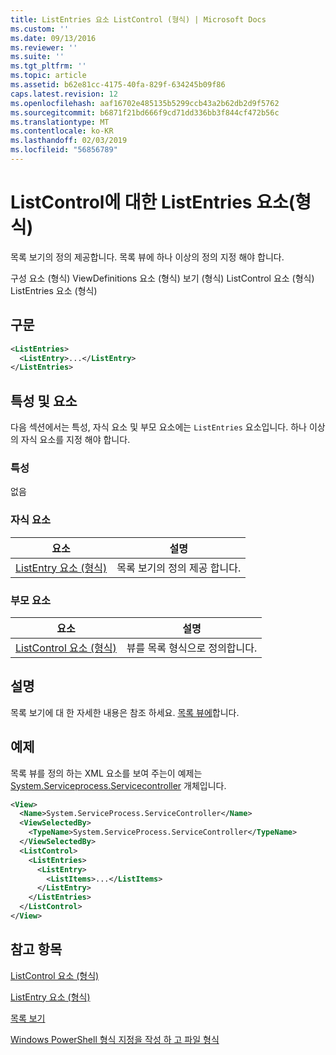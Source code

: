 ```yaml
---
title: ListEntries 요소 ListControl (형식) | Microsoft Docs
ms.custom: ''
ms.date: 09/13/2016
ms.reviewer: ''
ms.suite: ''
ms.tgt_pltfrm: ''
ms.topic: article
ms.assetid: b62e81cc-4175-40fa-829f-634245b09f86
caps.latest.revision: 12
ms.openlocfilehash: aaf16702e485135b5299ccb43a2b62db2d9f5762
ms.sourcegitcommit: b6871f21bd666f9cd71dd336bb3f844cf472b56c
ms.translationtype: MT
ms.contentlocale: ko-KR
ms.lasthandoff: 02/03/2019
ms.locfileid: "56856789"
---
```

# <a name="listentries-element-for-listcontrol-format"></a>ListControl에 대한 ListEntries 요소(형식)

목록 보기의 정의 제공합니다. 목록 뷰에 하나 이상의 정의 지정 해야 합니다.

구성 요소 (형식) ViewDefinitions 요소 (형식) 보기 (형식) ListControl 요소 (형식) ListEntries 요소 (형식)

## <a name="syntax"></a>구문

```xml
<ListEntries>
  <ListEntry>...</ListEntry>
</ListEntries>
```

## <a name="attributes-and-elements"></a>특성 및 요소

다음 섹션에서는 특성, 자식 요소 및 부모 요소에는 `ListEntries` 요소입니다. 하나 이상의 자식 요소를 지정 해야 합니다.

### <a name="attributes"></a>특성

없음

### <a name="child-elements"></a>자식 요소

|요소|설명|
|-------------|-----------------|
|[ListEntry 요소 (형식)](./listentry-element-for-listcontrol-format.md)|목록 보기의 정의 제공 합니다.|

### <a name="parent-elements"></a>부모 요소

|요소|설명|
|-------------|-----------------|
|[ListControl 요소 (형식)](./listcontrol-element-format.md)|뷰를 목록 형식으로 정의합니다.|

## <a name="remarks"></a>설명

목록 보기에 대 한 자세한 내용은 참조 하세요. [목록 뷰에](./creating-a-list-view.md)합니다.

## <a name="example"></a>예제

목록 뷰를 정의 하는 XML 요소를 보여 주는이 예제는 [System.Serviceprocess.Servicecontroller](/dotnet/api/System.ServiceProcess.ServiceController) 개체입니다.

```xml
<View>
  <Name>System.ServiceProcess.ServiceController</Name>
  <ViewSelectedBy>
    <TypeName>System.ServiceProcess.ServiceController</TypeName>
  </ViewSelectedBy>
  <ListControl>
    <ListEntries>
      <ListEntry>
        <ListItems>...</ListItems>
      </ListEntry>
    </ListEntries>
  </ListControl>
</View>
```

## <a name="see-also"></a>참고 항목

[ListControl 요소 (형식)](./listcontrol-element-format.md)

[ListEntry 요소 (형식)](./listentry-element-for-listcontrol-format.md)

[목록 보기](./creating-a-list-view.md)

[Windows PowerShell 형식 지정을 작성 하 고 파일 형식](./writing-a-powershell-formatting-file.md)
